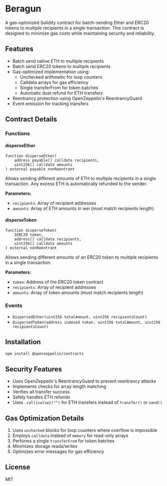 # Beragun

A gas-optimized Solidity contract for batch-sending Ether and ERC20 tokens to multiple recipients in a single transaction. This contract is designed to minimize gas costs while maintaining security and reliability.

## Features

- Batch send native ETH to multiple recipients
- Batch send ERC20 tokens to multiple recipients
- Gas-optimized implementation using:
  - Unchecked arithmetic for loop counters
  - Calldata arrays for gas efficiency
  - Single transferFrom for token batches
  - Automatic dust refund for ETH transfers
- Reentrancy protection using OpenZeppelin's ReentrancyGuard
- Event emission for tracking transfers

## Contract Details

### Functions

#### disperseEther
```solidity
function disperseEther(
    address payable[] calldata recipients,
    uint256[] calldata amounts
) external payable nonReentrant
```
Allows sending different amounts of ETH to multiple recipients in a single transaction. Any excess ETH is automatically refunded to the sender.

**Parameters:**
- `recipients`: Array of recipient addresses
- `amounts`: Array of ETH amounts in wei (must match recipients length)

#### disperseToken
```solidity
function disperseToken(
    IERC20 token,
    address[] calldata recipients,
    uint256[] calldata amounts
) external nonReentrant
```
Allows sending different amounts of an ERC20 token to multiple recipients in a single transaction.

**Parameters:**
- `token`: Address of the ERC20 token contract
- `recipients`: Array of recipient addresses
- `amounts`: Array of token amounts (must match recipients length)

### Events

- `DispersedEther(uint256 totalAmount, uint256 recipientsCount)`
- `DispersedToken(address indexed token, uint256 totalAmount, uint256 recipientsCount)`

## Installation

```bash
npm install @openzeppelin/contracts
```

## Security Features

- Uses OpenZeppelin's ReentrancyGuard to prevent reentrancy attacks
- Implements checks for array length matching
- Verifies all transfer success
- Safely handles ETH refunds
- Uses `.call{value}("")` for ETH transfers instead of `transfer()` or `send()`

## Gas Optimization Details

1. Uses `unchecked` blocks for loop counters where overflow is impossible
2. Employs `calldata` instead of `memory` for read-only arrays
3. Performs a single `transferFrom` for token batches
4. Minimizes storage reads/writes
5. Optimizes error messages for gas efficiency

## License

MIT 